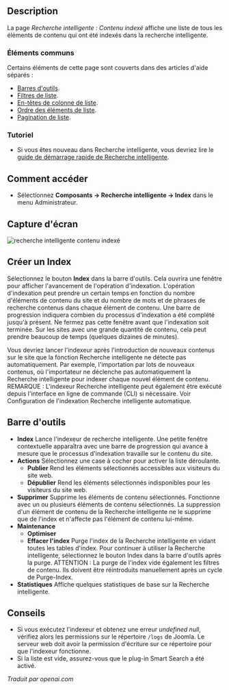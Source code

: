 <!-- Filename: Help4.x:Smart_Search:_Indexed_Content  / Display title: Recherche intelligente : Contenu indexé -->

## Description

La page *Recherche intelligente : Contenu indexé* affiche une liste de tous les éléments de contenu qui ont été indexés dans la recherche intelligente.

### Éléments communs

Certains éléments de cette page sont couverts dans des articles d'aide séparés :

* [Barres d'outils](jdocmanual?article=help/common-elements/toolbars).
* [Filtres de liste](jdocmanual?article=help/common-elements/list-filters).
* [En-têtes de colonne de liste](jdocmanual?article=help/common-elements/list-column-headers).
* [Ordre des éléments de liste](jdocmanual?article=help/common-elements/list-ordering).
* [Pagination de liste](jdocmanual?article=help/common-elements/list-pagination).

### Tutoriel

* Si vous êtes nouveau dans Recherche intelligente, vous devriez lire le 
  [guide de démarrage rapide de Recherche intelligente](https://docs.joomla.org/Smart_Search_quickstart_guide).

## Comment accéder

- Sélectionnez **Composants → Recherche intelligente → Index** dans le menu Administrateur.

## Capture d'écran

![recherche intelligente contenu indexé](../../../fr/images/smart-search/smart-search-indexed-content.png)

## Créer un Index

Sélectionnez le bouton **Index** dans la barre d'outils. Cela ouvrira une fenêtre pour afficher
l'avancement de l'opération d'indexation. L'opération d'indexation peut prendre un certain
temps en fonction du nombre d'éléments de contenu du site et du
nombre de mots et de phrases de recherche contenus dans chaque élément de contenu. Une
barre de progression indiquera combien du processus d'indexation a été
complété jusqu'à présent. Ne fermez pas cette fenêtre avant que l'indexation
soit terminée. Sur les sites avec une grande quantité de contenu, cela peut prendre beaucoup de
temps (quelques dizaines de minutes).

Vous devriez lancer l'indexeur après l'introduction de nouveaux contenus sur le site
que la fonction Recherche intelligente ne détecte pas automatiquement. Par exemple,
l'importation par lots de nouveaux contenus, où l'importateur ne déclenche pas automatiquement
la Recherche intelligente pour indexer chaque nouvel élément de contenu. REMARQUE : L'indexeur
Recherche intelligente peut également être exécuté depuis l'interface en ligne de commande (CLI)
si nécessaire. Voir Configuration de l'indexation Recherche intelligente automatique.

## Barre d'outils

- **Index** Lance l'indexeur de recherche intelligente. Une petite fenêtre contextuelle apparaîtra avec une barre de progression qui avance à mesure que le processus d'indexation travaille sur le contenu du site.
- **Actions** Sélectionnez une case à cocher pour activer la liste déroulante.
  - **Publier** Rend les éléments sélectionnés accessibles aux visiteurs du site web.
  - **Dépublier** Rend les éléments sélectionnés indisponibles pour les visiteurs du site web.
- **Supprimer** Supprime les éléments de contenu sélectionnés. Fonctionne avec un ou plusieurs éléments de contenu sélectionnés. La suppression d'un élément de contenu de la Recherche intelligente ne le supprime que de l'index et n'affecte pas l'élément de contenu lui-même.
- **Maintenance**
  - **Optimiser**
  - **Effacer l'index** Purge l'index de la Recherche intelligente en vidant toutes les tables d'index. Pour continuer à utiliser la Recherche intelligente, sélectionnez le bouton Index dans la barre d'outils après la purge. ATTENTION : La purge de l'index vide également les filtres de contenu. Ils doivent être réintroduits manuellement après un cycle de Purge-Index.
- **Statistiques** Affiche quelques statistiques de base sur la Recherche intelligente.

## Conseils

- Si vous exécutez l'indexeur et obtenez une erreur *undefined null*, vérifiez alors
  les permissions sur le répertoire `/logs` de Joomla. Le serveur web doit
  avoir la permission d'écriture sur ce répertoire pour que l'indexeur fonctionne.
- Si la liste est vide, assurez-vous que le plug-in Smart Search a
  été activé.

*Traduit par openai.com*

